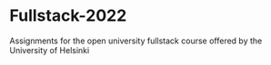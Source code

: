 # Fullstack-2022
Assignments for the open university fullstack course offered by the University of Helsinki

